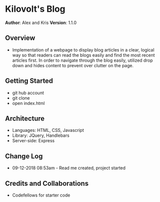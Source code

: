 # Kilovolt's Blog

**Author**: Alex and Kris
**Version**: 1.1.0

## Overview

- Implementation of a webpage to display blog articles in a clear, logical way so that readers can read the blogs easily and find the most recent articles first. In order to navigate through the blog easily, utilized drop down and hides content to prevent over clutter on the page.

## Getting Started

- git hub account
- git clone
- open index.html

## Architecture

- Languages: HTML, CSS, Javascript
- Library: JQuery, Handlebars
- Server-side: Express

## Change Log

- 09-12-2018 08:53am - Read me created, project started

## Credits and Collaborations

- Codefellows for starter code
